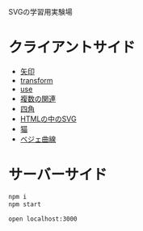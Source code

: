 SVGの学習用実験場

# クライアントサイド

- [矢印](arrow.html)
- [transform](transform.html)
- [use](use.html)
- [複数の関連](multi-relations.html)
- [四角](draw-square.html)
- [HTMLの中のSVG](svg-in-html.html)
- [猫](cat.html)
- [ベジェ曲線](draw-bezier.html)

# サーバーサイド

```sh
npm i
npm start
```

`open localhost:3000`
